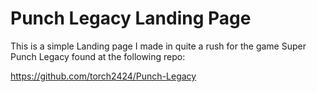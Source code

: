 # Punch Legacy Landing Page

This is a simple Landing page I made in quite a rush for the game Super Punch Legacy found at the following repo:



https://github.com/torch2424/Punch-Legacy
